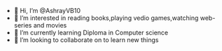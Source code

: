 - 👋 Hi, I’m @AshrayVB10
- 👀 I’m interested in reading books,playing vedio games,watching web-series and movies
- 🌱 I’m currently learning Diploma in Computer science
- 💞️ I’m looking to collaborate on to learn new things

<!---
AshrayVB10/AshrayVB10 is a ✨ special ✨ repository because its `README.md` (this file) appears on your GitHub profile.
You can click the Preview link to take a look at your changes.
--->
